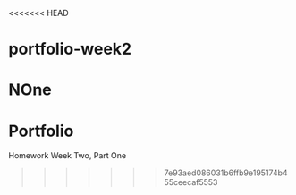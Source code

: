 <<<<<<< HEAD
# portfolio-week2
NOne
=======
# Portfolio
Homework Week Two, Part One
>>>>>>> 7e93aed086031b6ffb9e195174b455ceecaf5553
